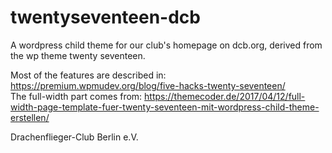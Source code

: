 # twentyseventeen-dcb
A wordpress child theme for our club's homepage on dcb.org, derived from the wp theme twenty seventeen.

Most of the features are described in: https://premium.wpmudev.org/blog/five-hacks-twenty-seventeen/<br/>
The full-width part comes from: https://themecoder.de/2017/04/12/full-width-page-template-fuer-twenty-seventeen-mit-wordpress-child-theme-erstellen/

Drachenflieger-Club Berlin e.V.
